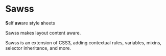 # Sawss
**S**elf **aw**are **s**tyle **s**heets

Sawss makes layout content aware.

Sawss is an extension of CSS3, adding contextual rules, variables, mixins, selector inheritance, and more.